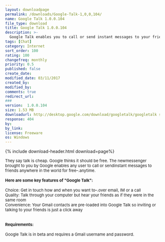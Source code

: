 ```yaml
---
layout: downloadpage
permalink: /downloads/Google-Talk-1,0,0,104/
name: Google Talk 1.0.0.104
file_type: download
title: Google Talk 1.0.0.104
description: >-
  Google Talk enables you to call or send instant messages to your friends for free&#8211.anytime, anywhere in the world
tags: [Chat]
category: Internet
sort_order: 100
rating: 100
changefreq: monthly
priority: 0.5
published: false
create_date: 
modified_date: 03/11/2017
created_by: 
modified_by: 
comments: true
redirect_url: 
### 
version:  1.0.0.104
size: 1.53 MB
downloadurl: http://desktop.google.com/download/googletalk/googletalk setup.exe
response: 404
by: 
by_link: 
license: Freeware
os: Windows
---
```


{% include download-header.html download=page%}

<p style="fix-download-text !important">
<p><font size="2"><p>They say talk is cheap. Google thinks it should be free. The newmessenger brought to you by Google enables any user to call or sendinstant messages to friends anywhere in the world for free–.anytime.<br />
<br />
<span><strong>Here are some key features of "Google Talk":</strong></span><br />
<br />
Choice: Get in touch how and when you want to–.over email, IM or a call <br />
Quality: Talk through your computer but hear your friends as if they were in the same room <br />
Convenience: Your Gmail contacts are pre-loaded into Google Talk so inviting or talking to your friends is just a click away <br />
<br />
<br />
<span><strong>Requirements:</strong></span><br />
<br />
Google Talk is in beta and requires a Gmail username and password.</p></p></p>
